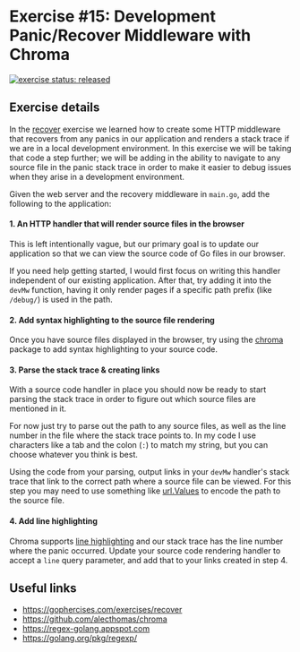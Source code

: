# Exercise #15: Development Panic/Recover Middleware with Chroma

[![exercise status: released](https://img.shields.io/badge/exercise%20status-released-green.svg?style=for-the-badge)](https://gophercises.com/exercises/recover_chroma)


## Exercise details

In the [recover](https://gophercises.com/exercises/recover) exercise we learned how to create some HTTP middleware that recovers from any panics in our application and renders a stack trace if we are in a local development environment. In this exercise we will be taking that code a step further; we will be adding in the ability to navigate to any source file in the panic stack trace in order to make it easier to debug issues when they arise in a development environment.

Given the web server and the recovery middleware in `main.go`, add the following to the application:

#### 1. An HTTP handler that will render source files in the browser

This is left intentionally vague, but our primary goal is to update our application so that we can view the source code of Go files in our browser.

If you need help getting started, I would first focus on writing this handler independent of our existing application. After that, try adding it into the `devMw` function, having it only render pages if a specific path prefix (like `/debug/`) is used in the path.

#### 2. Add syntax highlighting to the source file rendering

Once you have source files displayed in the browser, try using the [chroma](https://github.com/alecthomas/chroma) package to add syntax highlighting to your source code.

#### 3. Parse the stack trace & creating links

With a source code handler in place you should now be ready to start parsing the stack trace in order to figure out which source files are mentioned in it.

For now just try to parse out the path to any source files, as well as the line number in the file where the stack trace points to. In my code I use characters like a tab and the colon (`:`) to match my string, but you can choose whatever you think is best.

Using the code from your parsing, output links in your `devMw` handler's stack trace that link to the correct path where a source file can be viewed. For this step you may need to use something like [url.Values](https://golang.org/pkg/net/url/#Values) to encode the path to the source file.

#### 4. Add line highlighting

Chroma supports [line highlighting](https://github.com/alecthomas/chroma#the-html-formatter) and our stack trace has the line number where the panic occurred. Update your source code rendering handler to accept a `line` query parameter, and add that to your links created in step 4.

## Useful links

- <https://gophercises.com/exercises/recover>
- <https://github.com/alecthomas/chroma>
- <https://regex-golang.appspot.com>
- <https://golang.org/pkg/regexp/>

